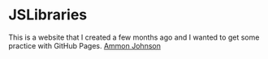 # JSLibraries
This is a website that I created a few months ago and I wanted to get some practice with GitHub Pages.
[Ammon Johnson](https://ammon-j.github.io/JSLibraries/)
